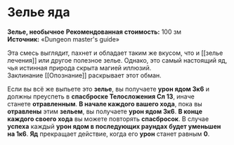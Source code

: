 # Зелье яда

**Зелье, необычное**
**Рекомендованная стоимость:** 100 зм
**Источник:** «Dungeon master's guide»

Эта смесь выглядит, пахнет и обладает таким же вкусом, что и [[зелье лечения]] или другое полезное зелье. Однако, это самый настоящий яд, чья истинная природа скрыта магией иллюзий. Заклинание [[Опознание]] раскрывает этот обман.

Если вы всё же выпьете это **зелье**, вы получаете **урон ядом 3к6** и должны преуспеть в **спасброске Телосложения Сл 13**, иначе станете **отравленным**. **В начале каждого вашего хода**, пока вы **отравлены** этим **зельем**, вы получаете **урон ядом 3к6**. **В конце каждого своего хода** вы можете повторять **спасбросок**. В случае **успеха** каждый **урон ядом в последующих раундах будет уменьшен на 1к6**. **Яд** прекращает действие, когда его **урон** станет равным **0**.